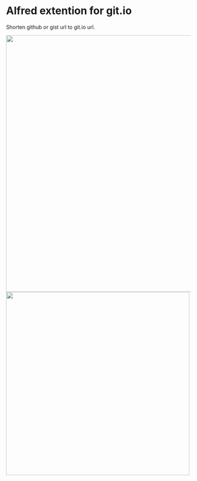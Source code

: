 # Alfred extention for git.io

Shorten github or gist url to git.io url.

<img src="http://blog.yasuoza.com/images/gitio_alfred_extension_1.png" style="width:700px">

<img src="http://blog.yasuoza.com/images/gitio_alfred_extension_2.png" style="width:500px">

